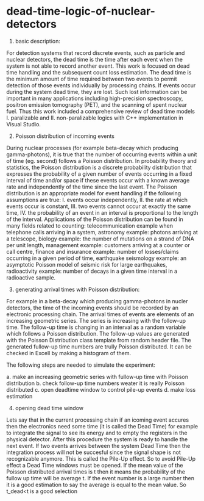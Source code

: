 # dead-time-logic-of-nuclear-detectors
 1. basic description:
 
 For detection systems that record discrete events, such as particle and nuclear detectors, the dead time is the time after each
 event when the system is not able to record another event. This work is focused on dead time handling and the subsequent count loss
 estimation. The dead time is the minimum amount of time required between two events to permit detection of those events individually
 by processing chains. If events occur during the system dead time, they are lost. Such lost information can be important in many
 applications including high-precision spectroscopy, positron emission tomography (PET), and the scanning of spent nuclear fuel.
 Thus this work included a comprehensive review of dead time models I. paralizable and II. non-paralizable logics with C++
 implementation in Visual Studio.

 2. Poisson distribution of incoming events
 
 During nuclear processes (for example beta-decay which producing gamma-photons), it is true that the number of occurring events
 within a unit of time (eg. second) follows a Poisson distribution. In probability theory and statistics, the Poisson distribution
 is a discrete probability distribution that expresses the probability of a given number of events occurring in a fixed interval
 of time and/or space if these events occur with a known average rate and independently of the time since the last event. The
 Poisson distribution is an appropriate model for event handling if the following assumptions are true: I. events occur independently,
 II. the rate at which events occur is constant, III. two events cannot occur at exactly the same time, IV. the probability of 
 an event in an interval is proportional to the length of the interval. Applications of the Poisson distribution can be found
 in many fields related to counting: telecommunication example when telephone calls arriving in a system, astronomy example:
 photons arriving at a telescope, biology example: the number of mutations on a strand of DNA per unit length, management
 example: customers arriving at a  counter or call centre, finance and insurance example: number of losses/claims occurring in
 a given period of time, earthquake seismology example: an asymptotic Poisson model of seismic risk for large earthquakes, 
 radioactivity example: number of decays in a given time interval in a radioactive sample.

 3. generating arrival times with Poisson distribution:
 
 For example in a beta-decay which producing gamma-photons in nucler detectors, the time of the incoming events should be recorded
 by an electronic processing chain. The arrival times of events are elements of an increasing geometric series. The series is
 increasing with the follow-up time. The follow-up time is changing in an interval as a random variable which follows a
 Poisson distribution. The follow-up values are generated with the Poisson Distribution class template from random header file.
 The generated fullow-up time numbers are trully Poisson distributed. It can be checked in Excell by making a histogram of
 them.
 
 The following steps are needed to simulate the experiment:
 
 a. make an increasing geometric series with fullow-up time with Poisson distribution
 b. check follow-up time numbers weater it is really Poisson distributed
 c. open deadtime window to control pile-up events
 d. make loss estimation
 
 4. opening dead time window
 
 Lets say that in the current processing chain if an icoming event accures then the electronics need some time (it is
 called the Dead Time) for example to integrate the signal to see its energy and to empty the registers in the physical
 detector. After this procedure the system is ready to handle the next event. If two events arrives between the system Dead
 Time then the integration process will not be succesful since the signal shape is not recognizable anymore. This is called
 the Pile-Up effect. So to avoid Pile-Up effect a Dead Time windows must be opened. If the mean value of the Poisson
 distributed arrival times is t then it means the probability of the fullow up time will be average t. If the event number is 
 a large number then it is a good estimation to say the average is equal to the mean value. So t_dead<t is 
 a good selection    
 
 
 






